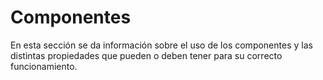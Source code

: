 # Componentes 

En esta sección se da información sobre el uso de los componentes y las distintas propiedades que pueden o deben tener 
para su correcto funcionamiento.